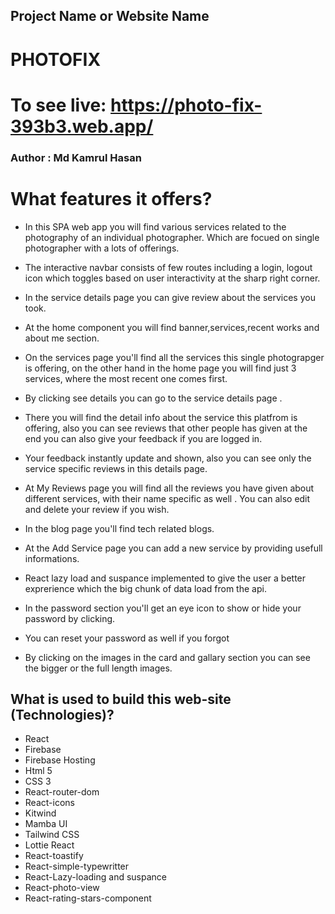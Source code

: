 ## Project Name or Website Name

# PHOTOFIX

# To see live: https://photo-fix-393b3.web.app/

### Author : Md Kamrul Hasan

# What features it offers?

- In this SPA web app you will find various services related to the photography of an individual photographer. Which are focued on single photographer with a lots of offerings.
- The interactive navbar consists of few routes including a login, logout icon which toggles based on user interactivity at the sharp right corner.
- In the service details page you can give review about the services you took.
- At the home component you will find banner,services,recent works and about me section.

- On the services page you'll find all the services this single photograpger is offering, on the other hand in the home page you will find just 3 services, where the most recent one comes first.
- By clicking see details you can go to the service details page .
- There you will find the detail info about the service this platfrom is offering, also you can see reviews that other people has given at the end you can also give your feedback if you are logged in.
- Your feedback instantly update and shown, also you can see only the service specific reviews in this details page.
- At My Reviews page you will find all the reviews you have given about different services, with their name specific as well . You can also edit and delete your review if you wish.

- In the blog page you'll find tech related blogs.
- At the Add Service page you can add a new service by providing usefull informations.

- React lazy load and suspance implemented to give the user a better exprerience which the big chunk of data load from the api.
- In the password section you'll get an eye icon to show or hide your password by clicking.
- You can reset your password as well if you forgot
- By clicking on the images in the card and gallary section you can see the bigger or the full length images.

## What is used to build this web-site (Technologies)?

- React
- Firebase
- Firebase Hosting
- Html 5
- CSS 3
- React-router-dom
- React-icons
- Kitwind
- Mamba UI
- Tailwind CSS
- Lottie React
- React-toastify
- React-simple-typewritter
- React-Lazy-loading and suspance
- React-photo-view
- React-rating-stars-component
